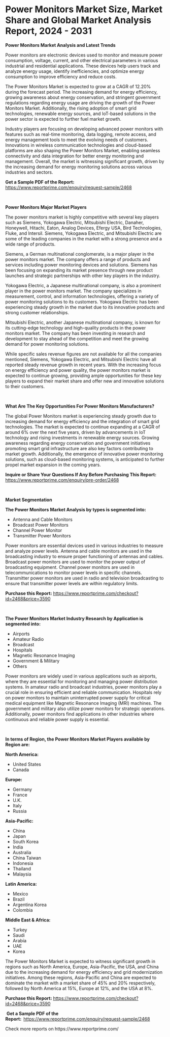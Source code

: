 <p><h1>Power Monitors Market Size, Market Share and Global Market Analysis Report, 2024 - 2031</h1></p><p><strong>Power Monitors Market Analysis and Latest Trends</strong></p>
<p><p>Power monitors are electronic devices used to monitor and measure power consumption, voltage, current, and other electrical parameters in various industrial and residential applications. These devices help users track and analyze energy usage, identify inefficiencies, and optimize energy consumption to improve efficiency and reduce costs.</p><p>The Power Monitors Market is expected to grow at a CAGR of 12.20% during the forecast period. The increasing demand for energy efficiency, growing awareness about energy conservation, and stringent government regulations regarding energy usage are driving the growth of the Power Monitors Market. Additionally, the rising adoption of smart grid technologies, renewable energy sources, and IoT-based solutions in the power sector is expected to further fuel market growth.</p><p>Industry players are focusing on developing advanced power monitors with features such as real-time monitoring, data logging, remote access, and energy management tools to meet the evolving needs of customers. Innovations in wireless communication technologies and cloud-based platforms are also shaping the Power Monitors Market, enabling seamless connectivity and data integration for better energy monitoring and management. Overall, the market is witnessing significant growth, driven by the increasing demand for energy monitoring solutions across various industries and sectors.</p></p>
<p><strong>Get a Sample PDF of the Report:&nbsp;</strong> <a href="https://www.reportprime.com/enquiry/request-sample/2468">https://www.reportprime.com/enquiry/request-sample/2468</a></p>
<p>&nbsp;</p>
<p><strong>Power Monitors Major Market Players</strong></p>
<p><p>The power monitors market is highly competitive with several key players such as Siemens, Yokogawa Electric, Mitsubishi Electric, Danaher, Honeywell, Hitachi, Eaton, Analog Devices, Efergy USA, Bird Technologies, Fluke, and Intersil. Siemens, Yokogawa Electric, and Mitsubishi Electric are some of the leading companies in the market with a strong presence and a wide range of products.</p><p>Siemens, a German multinational conglomerate, is a major player in the power monitors market. The company offers a range of products and services including power monitoring devices and solutions. Siemens has been focusing on expanding its market presence through new product launches and strategic partnerships with other key players in the industry.</p><p>Yokogawa Electric, a Japanese multinational company, is also a prominent player in the power monitors market. The company specializes in measurement, control, and information technologies, offering a variety of power monitoring solutions to its customers. Yokogawa Electric has been experiencing steady growth in the market due to its innovative products and strong customer relationships.</p><p>Mitsubishi Electric, another Japanese multinational company, is known for its cutting-edge technology and high-quality products in the power monitors market. The company has been investing in research and development to stay ahead of the competition and meet the growing demand for power monitoring solutions.</p><p>While specific sales revenue figures are not available for all the companies mentioned, Siemens, Yokogawa Electric, and Mitsubishi Electric have all reported steady revenue growth in recent years. With the increasing focus on energy efficiency and power quality, the power monitors market is expected to continue growing, providing ample opportunities for these key players to expand their market share and offer new and innovative solutions to their customers.</p></p>
<p>&nbsp;</p>
<p><strong>What Are The Key Opportunities For Power Monitors Manufacturers?</strong></p>
<p><p>The global Power Monitors market is experiencing steady growth due to increasing demand for energy efficiency and the integration of smart grid technologies. The market is expected to continue expanding at a CAGR of around 6% over the next five years, driven by advancements in IoT technology and rising investments in renewable energy sources. Growing awareness regarding energy conservation and government initiatives promoting smart grid infrastructure are also key factors contributing to market growth. Additionally, the emergence of innovative power monitoring solutions, such as cloud-based monitoring systems, is anticipated to further propel market expansion in the coming years.</p></p>
<p><strong>Inquire or Share Your Questions If Any Before Purchasing This Report:</strong> <a href="https://www.reportprime.com/enquiry/pre-order/2468">https://www.reportprime.com/enquiry/pre-order/2468</a></p>
<p>&nbsp;</p>
<p><strong>Market Segmentation</strong></p>
<p><strong>The Power Monitors Market Analysis by types is segmented into:</strong></p>
<p><ul><li>Antenna and Cable Monitors</li><li>Broadcast Power Monitors</li><li>Channel Power Monitor</li><li>Transmitter Power Monitors</li></ul></p>
<p><p>Power monitors are essential devices used in various industries to measure and analyze power levels. Antenna and cable monitors are used in the broadcasting industry to ensure proper functioning of antennas and cables. Broadcast power monitors are used to monitor the power output of broadcasting equipment. Channel power monitors are used in telecommunications to monitor power levels in specific channels. Transmitter power monitors are used in radio and television broadcasting to ensure that transmitter power levels are within regulatory limits.</p></p>
<p><strong>Purchase this Report:&nbsp;</strong><a href="https://www.reportprime.com/checkout?id=2468&price=3590">https://www.reportprime.com/checkout?id=2468&price=3590</a></p>
<p>&nbsp;</p>
<p><strong>The Power Monitors Market Industry Research by Application is segmented into:</strong></p>
<p><ul><li>Airports</li><li>Amateur Radio</li><li>Broadcast</li><li>Hospitals</li><li>Magnetic Resonance Imaging</li><li>Government & Military</li><li>Others</li></ul></p>
<p><p>Power monitors are widely used in various applications such as airports, where they are essential for monitoring and managing power distribution systems. In amateur radio and broadcast industries, power monitors play a crucial role in ensuring efficient and reliable communication. Hospitals rely on power monitors to maintain uninterrupted power supply for critical medical equipment like Magnetic Resonance Imaging (MRI) machines. The government and military also utilize power monitors for strategic operations. Additionally, power monitors find applications in other industries where continuous and reliable power supply is essential.</p></p>
<p>&nbsp;</p>
<p><strong>In terms of Region, the Power Monitors Market Players available by Region are:</strong></p>
<p>
    <p> <strong> North America: </strong>
        <ul>
            <li>United States</li>
            <li>Canada</li>
        </ul>
        </p> 
    <p> <strong> Europe: </strong>
        <ul>
            <li>Germany</li>
            <li>France</li>
            <li>U.K.</li>
            <li>Italy</li>
            <li>Russia</li>
        </ul>
        </p> 
    <p> <strong> Asia-Pacific: </strong>
        <ul>
            <li>China</li>
            <li>Japan</li>
            <li>South Korea</li>
            <li>India</li>
            <li>Australia</li>
            <li>China Taiwan</li>
            <li>Indonesia</li>
            <li>Thailand</li>
            <li>Malaysia</li>
        </ul>
        </p> 
    <p> <strong> Latin America: </strong>
        <ul>
            <li>Mexico</li>
            <li>Brazil</li>
            <li>Argentina Korea</li>
            <li>Colombia</li>
        </ul>
        </p> 
    <p> <strong> Middle East & Africa: </strong>
        <ul>
            <li>Turkey</li>
            <li>Saudi</li>
            <li>Arabia</li>
            <li>UAE</li>
            <li>Korea</li>
        </ul>
    </p>
    </p>
<p><p>The Power Monitors Market is expected to witness significant growth in regions such as North America, Europe, Asia-Pacific, the USA, and China due to the increasing demand for energy efficiency and grid modernization initiatives. Among these regions, Asia-Pacific and China are expected to dominate the market with a market share of 45% and 20% respectively, followed by North America at 15%, Europe at 12%, and the USA at 8%.</p></p>
<p><strong>Purchase this Report: </strong><a href="https://www.reportprime.com/checkout?id=2468&price=3590">https://www.reportprime.com/checkout?id=2468&price=3590</a></p>
<p>&nbsp;<strong>Get a Sample PDF of the Report:&nbsp;&nbsp;</strong><a href="https://www.reportprime.com/enquiry/request-sample/2468">https://www.reportprime.com/enquiry/request-sample/2468</a></p>
<p><strong></strong></p>
<p>Check more reports on https://www.reportprime.com/</p>